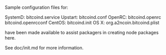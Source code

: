 Sample configuration files for:

SystemD: bitcoind.service
Upstart: bitcoind.conf
OpenRC:  bitcoind.openrc
         bitcoind.openrcconf
CentOS:  bitcoind.init
OS X:    org.a2ncoin.bitcoind.plist

have been made available to assist packagers in creating node packages here.

See doc/init.md for more information.

